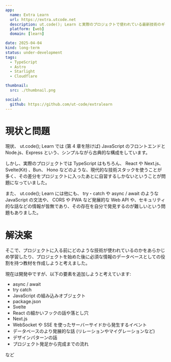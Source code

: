 ```yaml
---
app:
  name: Extra Learn
  url: https://extra.utcode.net
  description: ut.code(); Learn と実際のプロジェクトで使われている最新技術のギャップを埋める
  platform: [web]
  domain: [learn]

date: 2025-04-04
kind: long-term
status: under-development
tags:
  - TypeScript
  - Astro
  - Starlight
  - Cloudflare

thumbnail:
  src: ./thumbnail.png

social:
  github: https://github.com/ut-code/extralearn
---
```


# 現状と問題

現状、 ut.code(); Learn では (第 4 章を除けば) JavaScript のフロントエンドと Node.js、Express という、シンプルながら古典的な構成をしています。

しかし、実際のプロジェクトでは TypeScript はもちろん、 React や Next.js、 Svelte(Kit) 、Bun、 Hono などのような、現代的な技術スタックを使うことが多く、その差分をプロジェクトに入ったあとに自習するしかないということが問題になっていました。

また、 ut.code(); Learn には他にも、 try・catch や async / await のような JavaScript の文法や、 CORS や PWA など発展的な Web API や、セキュリティ的な話などの情報が皆無であり、その存在を自分で発見するのが難しいという問題もありました。

# 解決案

そこで、プロジェクトに入る前にどのような技術が使われているのかをあらかじめ学習したり、プロジェクトを始めた後に必須な情報のデータベースとしての役割を持つ教材を作成しようと考えました。

現在は開発中ですが、以下の要素を追加しようと考えています:

- async / await
- try catch
- JavaScript の組み込みオブジェクト
- package.json
- Svelte
- React の細かいフックの話や落とし穴
- Next.js
- WebSocket や SSE を使ったサーバーサイドから発生するイベント
- データベースのより発展的な話 (リレーションやマイグレーションなど)
- デザインパターンの話
- プロジェクト発足から完成までの流れ

など
